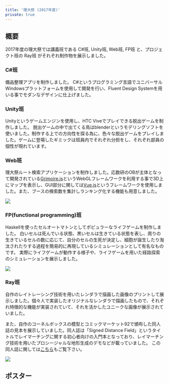 ```yaml
---
title: '理大祭 (2017年度)'
private: true
---
```


## 概要

2017年度の理大祭では講義班である C#班, Unity班, Web班, FP班 と、プロジェクト班の Ray班 がそれぞれ制作物を展示しました。

### C#班

備品整理アプリを制作しました。
C#というプログラミング言語でユニバーサルWindowsプラットフォームを使用して開発を行い、Fluent Design Systemを用いる事でモダンなデザインに仕上げました。

### Unity班

Unityというゲームエンジンを使用し、<span tooltip="virtual reality用のヘッドマウントディスプレイ">HTC Vive</span>でプレイできる脱出ゲームを制作しました。
脱出ゲームの中で出てくる鳥はblenderというモデリングソフトを使いました。制作する上での方向性を探る為に、色々な脱出ゲームをプレイしました。ゲームに登場したギミックは班員内でそれぞれ分担をし、それぞれ部員の個性が現れています。

### Web班

理大祭ルート検索アプリケーションを制作しました。応数研のOBが主体となって開発されている[Grimoire.js](https://grimoire.gl/)というWebGLフレームワークを利用する事で3D上にマップを表示し、GUI部分に関しては[Vue.js](https://jp.vuejs.org/)というフレームワークを使用しました。また、ブースの検索数を集計しランキング化する機能も用意しました。

![](https://pbs.twimg.com/media/DO5NxRYUQAAXjAd.jpg:large)

### FP(functional programming)班

Haskellを使った<span tooltip="格子状の各マス目が状態(塗ってある色)を持ち、それらが一定の規則で遷移(色が変わる)していく計算モデルの事で、周囲のセルの状態から自分のセルの次の状態が決まります。周りの状態に影響されて自身が変化すると言うモデルは現実に多数存在し、例えば炎の延焼や、波の伝播など、身の回りの物理現象をモデル化することができます。">セルオートマトン</span>としてポピュラーなライフゲームを制作しました。
白いセルは死んでいる状態、黒いセルは生きている状態を表し、周りの生きているセルの数に応じて、自分のセルの生死が決定し、細胞が誕生したり淘汰されたりする過程を簡易的に再現しているシミュレーションとして有名なものです。
実際にライフゲームが動作する様子や、ライフゲームを用いた経路探索のシミュレーションを展示しました。

![](https://pbs.twimg.com/media/DO5NxRcU8AEtgMX.jpg:large)

### Ray班

自作のレイトレーシング技術を用いたレンダラで描画した画像のプリントして展示しました。個々人で実装したオリジナルなレンダラで描画したもので、それぞれ特徴的な機能が実装されていて、それを活かしたユニークな画像が展示されていました。

また、自作の<span tooltip="CGの正しさを検証するために使われるシーンであり、現実の模型を作って実験することで、CGでちゃんと物理現象を再現している様子を目で見ることが出来きる。">コーネルボックス</span>の模型とコミックマーケット92で頒布した同人誌の見本を展示していました。同人誌は「Signed Distance Field」というタイトルで<span tooltip="数式を使ってオブジェクトの形を記述する手法の事で、リアルタイムでも処理が可能という特徴がある">レイマーチング</span>に関する初心者向けの入門本となっており、レイマーチング技術を用いたプロシージャルな地形生成のデモなどが載っていました。
この同人誌に関しては[こちら](/articles/2017/c92)もご覧下さい。

![](https://pbs.twimg.com/media/DO5IqM5V4AAfp0P.jpg:large)

## ポスター
